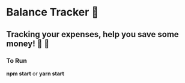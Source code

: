 # **Balance Tracker :money_mouth_face:**
## Tracking your expenses, help you save some money! :money_with_wings: :money_with_wings:

### To Run
**npm start** or **yarn start**